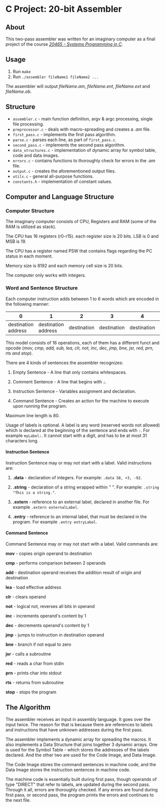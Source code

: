 # C Project: 20-bit Assembler

## About

This two-pass assembler was written for an imaginary computer as a final project of the course *[20465 - Systems Programming in C](https://openu.ac.il/courses/20465.htm)*.

## Usage

1. Run `make`
2. Run `./assembler fileName1 fileName2 ...`

The assembler will output *fileName.am*, *fileName.ent*, *fileName.ext* and *fileName.ob*.

## Structure

- `assembler.c` - main function definition, argv & argc processing, single file processing.
- `preprocessor.c` - deals with macro-spreading and creates a *.am* file.
- `first_pass.c` - implements the first pass algorithm.
- `parse.c` - parses each line, as part of `first_pass.c`.
- `second_pass.c` - implements the second pass algorithm.
- `data_structures.c` - implementation of dynamic array for symbol table, code and data images.
- `errors.c` - contains functions to thoroughly check for errors in the *.am* file.
- `output.c` - creates the aforementioned output files.
- `utils.c` - general all-purpose functions.
- `constants.h` - implementation of constant values.

## Computer and Language Structure

### Computer Structure
The imaginary computer consists of CPU, Registers and RAM (some of the RAM is utilized as stack).

The CPU has 16 registers (r0-r15). each register size is 20 bits. LSB is 0 and MSB is 19.

The CPU has a register named PSW that contains flags regarding the PC status in each moment.

Memory size is 8192 and each memory cell size is 20 bits.

The computer only works with integers.

### Word and Sentence Structure

Each computer instruction adds between 1 to 6 words which are encoded in the following manner:

| 0 | 1 | 2 | 3 | 4 | 5 | 6 | 7 | 8 | 9 | 10 | 11 | 12 | 13 | 14 | 15 | 16 | 17 | 18 | 19 |
|---|---|---|---|---|---|---|---|---|---|---|---|---|---|---|---|---|---|---|---|
|  destination address | destination address  |  destination | destination  | destination | destination | source address | source address | source | source | source | source | funct | funct | funct | funct | attribute | attribute | attribute | attribute |

This model consists of 16 operations, each of them has a different funct and opcode (*mov, cmp, add, sub, lea, clr, not, inc, dec, jmp, bne, jsr, red, prn, rts and stop*).

There are 4 kinds of sentences the assembler recognizes:

1. Empty Sentence - A line that only contains whitespaces.

2. Comment Sentence - A line that begins with `;`.

3. Instruction Sentence - Variables assignment and declaration.

4. Command Sentence - Creates an action for the machine to execute upon running the program.

Maximum line length is 80. 

Usage of labels is optional. A label is any word (reserved words not allowed) which is declared at the beginning of the sentence and ends with `:`. For example `myLabel:`. It cannot start with a digit, and has to be at most 31 characters long.

#### Instruction Sentence

Instruction Sentence may or may not start with a label. Valid instructions are: 

1. **.data** - declaration of integers. For example: `.data 58, +3, -92`.

2. **.string** - declaration of a string wrapped within *" "*. For example: `.string "This is a string."`.

3. **.extern** - reference to an external label, declared in another file. For example `.extern externalLabel`.

4. **.entry** - reference to an internal label, that must be declared in the program. For example `.entry entryLabel`.

#### Command Sentence

Command Sentence may or may not start with a label. Valid commands are: 

**mov** - copies origin operand to destination

**cmp** - performs comparison between 2 operands

**add** - destination operand receives the addition result of origin and destination

**lea** - load effective address

**clr** - clears operand

**not** - logical not, reverses all bits in operand

**inc** - increments operand's content by 1

**dec** - decrements operand's content by 1

**jmp** - jumps to instruction in destination operand

**bne** - branch if not equal to zero

**jsr** - calls a subroutine

**red** - reads a char from stdin

**prn** - prints char into stdout

**rts** - returns from subroutine

**stop** - stops the program

## The Algorithm

The assembler receives an input in assembly language. It goes over the input twice. The reason for that is because there are references to labels and instructions that have unknown addresses during the first pass.

The assembler implements a dynamic array for spreading the macros. It also implements a Data Structure that joins together 3 dynamic arrays. One is used for the Symbol Table - which stores the addresses of the labels declared. And the other two are used for the Code Image, and Data Image.

The Code Image stores the command sentences in machine code, and the Data Image stores the instruction sentences in machine code.

The machine code is essentially built during first pass, though operands of type "DIRECT" that refer to labels, are updated during the second pass. Through it all, errors are thoroughly checked. If any errors are found during first pass, or second pass, the program prints the errors and continues to the next file. 

